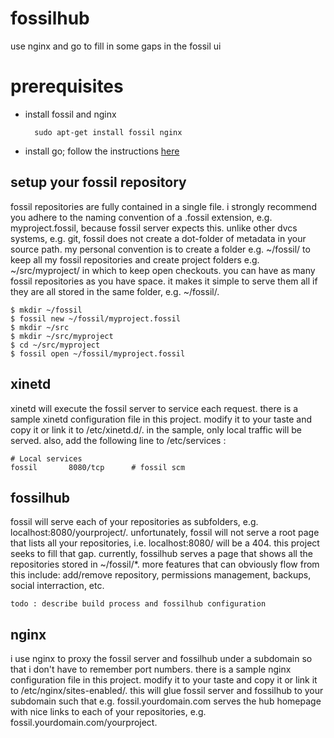 <!-- revealme options

title: RevealMe Presentations
theme: sky
transition: default

-->

# fossilhub

use nginx and go to fill in some gaps in the fossil ui

# prerequisites

* install fossil and nginx

		sudo apt-get install fossil nginx

* install go; follow the instructions [here](http://golang.org/doc/install)

## setup your fossil repository

fossil repositories are fully contained in a single file.  i strongly recommend you adhere to the naming convention of a .fossil extension, e.g. myproject.fossil, because fossil server expects this.  unlike other dvcs systems, e.g. git, fossil does not create a dot-folder of metadata in your source path.  my personal convention is to create a folder e.g. ~/fossil/ to keep all my fossil repositories and create project folders e.g. ~/src/myproject/ in which to keep open checkouts.  you can have as many fossil repositories as you have space.  it makes it simple to serve them all if they are all stored in the same folder, e.g. ~/fossil/.

	$ mkdir ~/fossil
	$ fossil new ~/fossil/myproject.fossil
	$ mkdir ~/src
	$ mkdir ~/src/myproject
	$ cd ~/src/myproject
	$ fossil open ~/fossil/myproject.fossil

## xinetd

xinetd will execute the fossil server to service each request.  there is a sample xinetd configuration file in this project.  modify it to your taste and copy it or link it to /etc/xinetd.d/.  in the sample, only local traffic will be served.  also, add the following line to /etc/services :

	# Local services
	fossil       8080/tcp      # fossil scm

## fossilhub

fossil will serve each of your repositories as subfolders, e.g. localhost:8080/yourproject/.  unfortunately, fossil will not serve a root page that lists all your repositories, i.e. localhost:8080/ will be a 404.  this project seeks to fill that gap.  currently, fossilhub serves a page that shows all the repositories stored in ~/fossil/*.  more features that can obviously flow from this include: add/remove repository, permissions management, backups, social interraction, etc.

	todo : describe build process and fossilhub configuration

## nginx

i use nginx to proxy the fossil server and fossilhub under a subdomain so that i don't have to remember port numbers.  there is a sample nginx configuration file in this project.  modify it to your taste and copy it or link it to /etc/nginx/sites-enabled/.  this will glue fossil server and fossilhub to your subdomain such that e.g. fossil.yourdomain.com serves the hub homepage with nice links to each of your repositories, e.g. fossil.yourdomain.com/yourproject.
